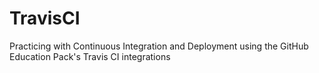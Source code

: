 # TravisCI

Practicing with Continuous Integration and Deployment using the GitHub Education Pack's Travis CI integrations
